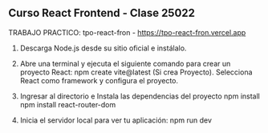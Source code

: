 ## Curso React Frontend - Clase 25022

TRABAJO PRACTICO: tpo-react-fron - https://tpo-react-fron.vercel.app

1. Descarga Node.js desde su sitio oficial e instálalo.
2. Abre una terminal y ejecuta el siguiente comando para crear un proyecto React:
npm create vite@latest (Si crea Proyecto). Selecciona React como framework y configura el proyecto.
3. Ingresar al directorio e Instala las dependencias del proyecto
npm install
npm install react-router-dom



4. Inicia el servidor local para ver tu aplicación:
npm run dev